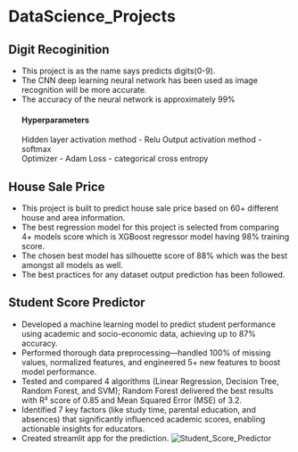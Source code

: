 # DataScience_Projects

## Digit Recoginition
* This project is as the name says predicts digits(0-9).
* The CNN deep learning neural network has been used as image recognition will be more accurate.
* The accuracy of the neural network is approximately 99%
  #### Hyperparameters
  Hidden layer activation method - Relu 
  Output activation method - softmax  
  Optimizer - Adam
  Loss - categorical cross entropy

## House Sale Price
* This project is built to predict house sale price based on 60+ different house and area information.
* The best regression model for this project is selected from comparing 4+ models score which is XGBoost regressor model having 98% training score.
* The chosen best model has silhouette score of 88% which was the best amongst all models as well.
* The best practices for any dataset output prediction has been followed.

## Student Score Predictor
* Developed a machine learning model to predict student performance using academic and socio-economic data, achieving up to 87% accuracy.
* Performed thorough data preprocessing—handled 100% of missing values, normalized features, and engineered 5+ new features to boost model performance.
* Tested and compared 4 algorithms (Linear Regression, Decision Tree, Random Forest, and SVM); Random Forest delivered the best results with R² score of 0.85 and Mean Squared Error (MSE) of 3.2.
* Identified 7 key factors (like study time, parental education, and absences) that significantly influenced academic scores, enabling actionable insights for educators.
* Created streamlit app for the prediction.
![Student_Score_Predictor](https://github.com/user-attachments/assets/1fc1fd2f-4127-4be1-bdf6-ac60792fd856)

